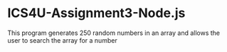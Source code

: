 # ICS4U-Assignment3-Node.js
This program generates 250 random numbers in an array and allows the user to search the array for a number
